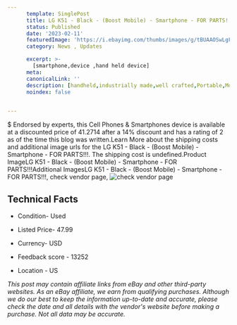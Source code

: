 ```yaml
---
      template: SinglePost
      title: LG K51 - Black - (Boost Mobile) - Smartphone - FOR PARTS!!!
      status: Published
      date: '2023-02-11'
      featuredImage: 'https://i.ebayimg.com/thumbs/images/g/tBUAAOSwLgFj5VMu/s-l225.jpg'
      category: News , Updates

      excerpt: >-
        [smartphone,device ,hand held device]
      meta:
      canonicalLink: ''
      description: [handheld,industrially made,well crafted,Portable,Mobile,Compact,Convenient,Lightweight,Maneuverable,Man-portable,Miniature,Carriable,Hand-held,Light,Holdable,Transportable,Mobile device,Pocket-sized,On-the-go,Wireless,Cordless,Compact size,Convenient size, smartphone,device ,hand held device]
      noindex: false

        
---
```

$
    Endorsed by experts, this Cell Phones & Smartphones device is available at a discounted price of 41.2714 after a 14% discount and has a rating of 2 as of the time this blog was written.Learn More about the shipping costs and additional image urls for the LG K51 - Black - (Boost Mobile) - Smartphone - FOR PARTS!!!. The shipping cost is undefined.Product ImageLG K51 - Black - (Boost Mobile) - Smartphone - FOR PARTS!!!Additional ImagesLG K51 - Black - (Boost Mobile) - Smartphone - FOR PARTS!!!, check vendor page, ![check vendor page](https://origin-galleryplus.ebayimg.com/ws/web/334739794882_2_0_1/225x225.jpg,https://origin-galleryplus.ebayimg.com/ws/web/334739794882_3_0_1/225x225.jpg,https://origin-galleryplus.ebayimg.com/ws/web/334739794882_4_0_1/225x225.jpg,https://origin-galleryplus.ebayimg.com/ws/web/334739794882_5_0_1/225x225.jpg)
    
    

 ## Technical Facts 



     
      

 - Condition- Used 


      

 - Listed Price- 47.99 


      

 - Currency- USD 


      

 - Feedback score - 13252 


      

 - Location - US 


      
      

 *_This post may contain affiliate links from eBay and other third-party websites. As an eBay affiliate, we earn from qualifying purchases. Although we do our best to keep the information up-to-date and accurate, please check the date and all details with the vendor's website before making a purchase. Not all data may be accurate._*



    
    
    
    
    